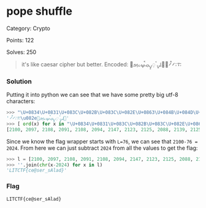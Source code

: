 # pope shuffle

Category: Crypto

Points: 122

Solves: 250

>it's like caesar cipher but better. Encoded: ࠴࠱࠼ࠫ࠼࠮ࡣࡋࡍࠨ࡛ࡍ࡚ࡇ࡛ࠩࡔࡉࡌࡥ

### Solution

Putting it into python we can see that we have some pretty big utf-8 characters:

```py
>>> "\U+0834\U+0831\U+083C\U+082B\U+083C\U+082E\U+0863\U+084B\U+084D\U+0828\U+085B\U+084D\U+085A\U+0847\U+085B\U+0829\U+0854\U+0849\U+084C\U+0865"
'࠴࠱࠼ࠫ࠼\u082eࡣࡋࡍࠨ࡛ࡍ࡚ࡇ࡛ࠩࡔࡉࡌࡥ'
>>> [ ord(x) for x in "\U+0834\U+0831\U+083C\U+082B\U+083C\U+082E\U+0863\U+084B\U+084D\U+0828\U+085B\U+084D\U+085A\U+0847\U+085B\U+0829\U+0854\U+0849\U+084C\U+0865"]
[2100, 2097, 2108, 2091, 2108, 2094, 2147, 2123, 2125, 2088, 2139, 2125, 2138, 2119, 2139, 2089, 2132, 2121, 2124, 2149]
```

Since we know the flag wrapper starts with `L=76`, we can see that `2100-76 = 2024`. From here we can just subtract `2024` from all the values to get the flag:

```py
>>> l = [2100, 2097, 2108, 2091, 2108, 2094, 2147, 2123, 2125, 2088, 2139, 2125, 2138, 2119, 2139, 2089, 2132, 2121, 2124, 2149]
>>> ''.join(chr(x-2024) for x in l)
'LITCTF{ce@ser_sAlad}'
```

### Flag

```LITCTF{ce@ser_sAlad}```


